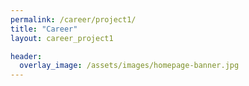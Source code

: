 ```yaml
---
permalink: /career/project1/
title: "Career"
layout: career_project1

header:
  overlay_image: /assets/images/homepage-banner.jpg
---
```

